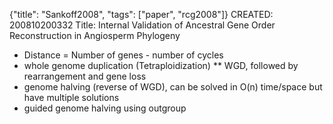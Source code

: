 {"title": "Sankoff2008", "tags": ["paper", "rcg2008"]}
CREATED: 200810200332
Title: Internal Validation of Ancestral Gene Order Reconstruction in Angiosperm Phylogeny
 * Distance = Number of genes - number of cycles
 * whole genome duplication (Tetraploidization)
 ** WGD, followed by rearrangement and gene loss
 * genome halving (reverse of WGD), can be solved in O(n) time/space but have multiple solutions
 * guided genome halving using outgroup
